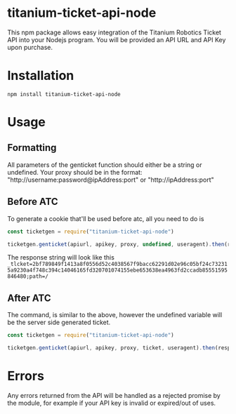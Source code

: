 # titanium-ticket-api-node

This npm package allows easy integration of the Titanium Robotics Ticket API into your Nodejs program. You will be provided an API URL and API Key upon purchase. 


# Installation
```npm install titanium-ticket-api-node```

# Usage

## Formatting
All parameters of the genticket function should either be a string or undefined.
Your proxy should be in the format: "http://username:password@ipAddress:port" or "http://ipAddress:port"

## Before ATC

To generate a cookie that'll be used before atc, all you need to do is
```javascript
const ticketgen = require("titanium-ticket-api-node")

ticketgen.genticket(apiurl, apikey, proxy, undefined, useragent).then(response => {/* Your code afterwards here */}).catch(err => console.log(err))
```
The response string will look like this
```_tlcket=2bf789849f1413a8f0556d52c4038567f9bacc62291d02e96c05bf24c732315a9230a4f748c394c14046165fd320701074155ebe653638ea4963fd2ccadb85551595846480;path=/```

## After ATC

The command, is similar to the above, however the undefined variable will be the server side generated ticket.
```javascript
const ticketgen = require("titanium-ticket-api-node")

ticketgen.genticket(apiurl, apikey, proxy, ticket, useragent).then(response => {/* Your code afterwards here */}).catch(err => console.log(err))
```

# Errors
Any errors returned from the API will be handled as a rejected promise by the module, for example if your API key is invalid or expired/out of uses.
